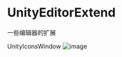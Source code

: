 # UnityEditorExtend
一些编辑器的扩展

UnityIconsWindow
![image](https://github.com/user-attachments/assets/d6da3439-54a4-4054-9682-8913470ffb40)
